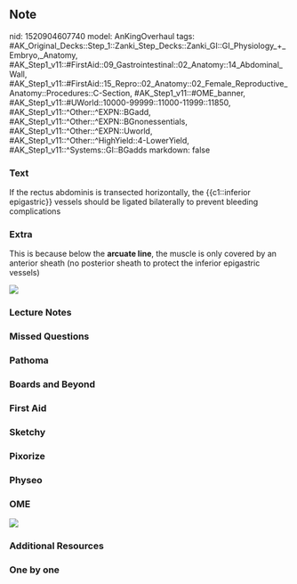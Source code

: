 ## Note
nid: 1520904607740
model: AnKingOverhaul
tags: #AK_Original_Decks::Step_1::Zanki_Step_Decks::Zanki_GI::GI_Physiology_+_Embryo,_Anatomy, #AK_Step1_v11::#FirstAid::09_Gastrointestinal::02_Anatomy::14_Abdominal_Wall, #AK_Step1_v11::#FirstAid::15_Repro::02_Anatomy::02_Female_Reproductive_Anatomy::Procedures::C-Section, #AK_Step1_v11::#OME_banner, #AK_Step1_v11::#UWorld::10000-99999::11000-11999::11850, #AK_Step1_v11::^Other::^EXPN::BGadd, #AK_Step1_v11::^Other::^EXPN::BGnonessentials, #AK_Step1_v11::^Other::^EXPN::Uworld, #AK_Step1_v11::^Other::^HighYield::4-LowerYield, #AK_Step1_v11::^Systems::GI::BGadds
markdown: false

### Text
If the rectus abdominis is transected horizontally, the {{c1::inferior epigastric}} vessels should be ligated bilaterally to prevent bleeding complications

### Extra
This is because below the <b>arcuate line</b>, the muscle is only
covered by an anterior sheath (no posterior sheath to protect the
inferior epigastric vessels)
<div><img src="paste-36794984824833.jpg" draggable="false"></div>

### Lecture Notes


### Missed Questions


### Pathoma


### Boards and Beyond


### First Aid


### Sketchy


### Pixorize


### Physeo


### OME
<div class="ome-widget">
  <a href="https://onlinemeded.org?ref=anki"><img src=
  "_OME_AnkiFlashcards_General_7.png"></a>
</div>

### Additional Resources


### One by one

